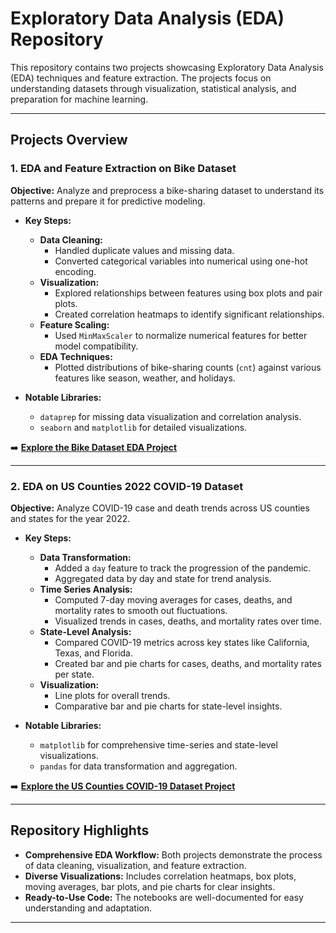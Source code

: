 # Exploratory Data Analysis (EDA) Repository

This repository contains two projects showcasing Exploratory Data Analysis (EDA) techniques and feature extraction. The projects focus on understanding datasets through visualization, statistical analysis, and preparation for machine learning.

---

## Projects Overview

### 1. **EDA and Feature Extraction on Bike Dataset**
**Objective:** Analyze and preprocess a bike-sharing dataset to understand its patterns and prepare it for predictive modeling.

- **Key Steps:**
  - **Data Cleaning:**
    - Handled duplicate values and missing data.
    - Converted categorical variables into numerical using one-hot encoding.
  - **Visualization:**
    - Explored relationships between features using box plots and pair plots.
    - Created correlation heatmaps to identify significant relationships.
  - **Feature Scaling:**
    - Used `MinMaxScaler` to normalize numerical features for better model compatibility.
  - **EDA Techniques:**
    - Plotted distributions of bike-sharing counts (`cnt`) against various features like season, weather, and holidays.

- **Notable Libraries:**
  - `dataprep` for missing data visualization and correlation analysis.
  - `seaborn` and `matplotlib` for detailed visualizations.

➡️ **[Explore the Bike Dataset EDA Project](./EDA_and_feature_extraction_on_bike_dataset.ipynb)**

---

### 2. **EDA on US Counties 2022 COVID-19 Dataset**
**Objective:** Analyze COVID-19 case and death trends across US counties and states for the year 2022.

- **Key Steps:**
  - **Data Transformation:**
    - Added a `day` feature to track the progression of the pandemic.
    - Aggregated data by day and state for trend analysis.
  - **Time Series Analysis:**
    - Computed 7-day moving averages for cases, deaths, and mortality rates to smooth out fluctuations.
    - Visualized trends in cases, deaths, and mortality rates over time.
  - **State-Level Analysis:**
    - Compared COVID-19 metrics across key states like California, Texas, and Florida.
    - Created bar and pie charts for cases, deaths, and mortality rates per state.
  - **Visualization:**
    - Line plots for overall trends.
    - Comparative bar and pie charts for state-level insights.

- **Notable Libraries:**
  - `matplotlib` for comprehensive time-series and state-level visualizations.
  - `pandas` for data transformation and aggregation.

➡️ **[Explore the US Counties COVID-19 Dataset Project](./EDA_on_us_counties_2022_corona_dataset.ipynb)**

---

## Repository Highlights
- **Comprehensive EDA Workflow:** Both projects demonstrate the process of data cleaning, visualization, and feature extraction.
- **Diverse Visualizations:** Includes correlation heatmaps, box plots, moving averages, bar plots, and pie charts for clear insights.
- **Ready-to-Use Code:** The notebooks are well-documented for easy understanding and adaptation.

---

